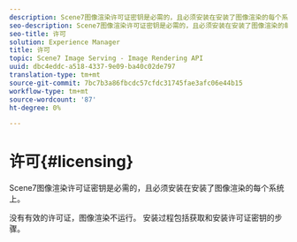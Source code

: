 ```yaml
---
description: Scene7图像渲染许可证密钥是必需的，且必须安装在安装了图像渲染的每个系统上。
seo-description: Scene7图像渲染许可证密钥是必需的，且必须安装在安装了图像渲染的每个系统上。
seo-title: 许可
solution: Experience Manager
title: 许可
topic: Scene7 Image Serving - Image Rendering API
uuid: dbc4eddc-a518-4337-9e09-ba40c02de797
translation-type: tm+mt
source-git-commit: 7bc7b3a86fbcdc57cfdc31745fae3afc06e44b15
workflow-type: tm+mt
source-wordcount: '87'
ht-degree: 0%

---
```



# 许可{#licensing}

Scene7图像渲染许可证密钥是必需的，且必须安装在安装了图像渲染的每个系统上。

没有有效的许可证，图像渲染不运行。 安装过程包括获取和安装许可证密钥的步骤。
